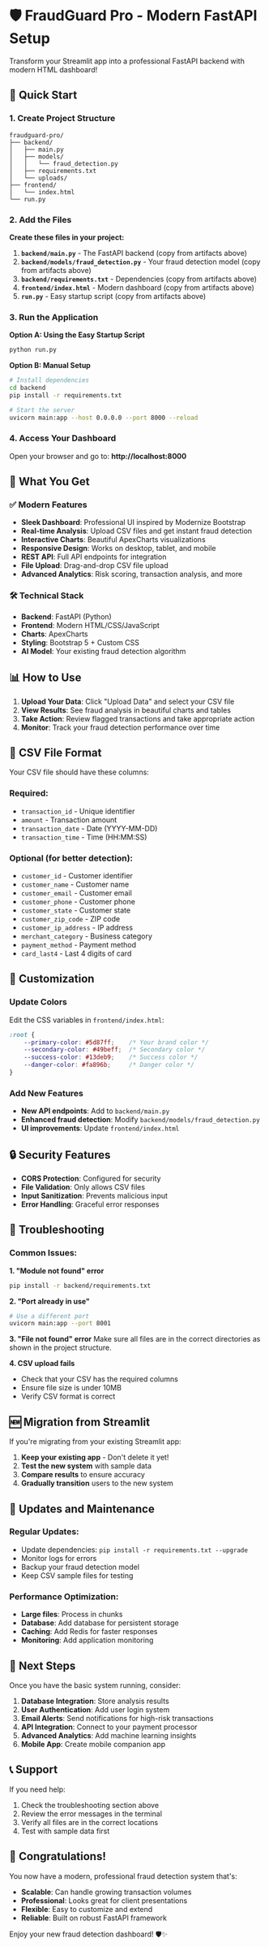 # 🛡️ FraudGuard Pro - Modern FastAPI Setup

Transform your Streamlit app into a professional FastAPI backend with modern HTML dashboard!

## 🚀 Quick Start

### 1. Create Project Structure
```
fraudguard-pro/
├── backend/
│   ├── main.py
│   ├── models/
│   │   └── fraud_detection.py
│   ├── requirements.txt
│   └── uploads/
├── frontend/
│   └── index.html
└── run.py
```

### 2. Add the Files

**Create these files in your project:**

1. **`backend/main.py`** - The FastAPI backend (copy from artifacts above)
2. **`backend/models/fraud_detection.py`** - Your fraud detection model (copy from artifacts above)
3. **`backend/requirements.txt`** - Dependencies (copy from artifacts above)
4. **`frontend/index.html`** - Modern dashboard (copy from artifacts above)
5. **`run.py`** - Easy startup script (copy from artifacts above)

### 3. Run the Application

**Option A: Using the Easy Startup Script**
```bash
python run.py
```

**Option B: Manual Setup**
```bash
# Install dependencies
cd backend
pip install -r requirements.txt

# Start the server
uvicorn main:app --host 0.0.0.0 --port 8000 --reload
```

### 4. Access Your Dashboard

Open your browser and go to: **http://localhost:8000**

## 🎯 What You Get

### ✅ Modern Features
- **Sleek Dashboard**: Professional UI inspired by Modernize Bootstrap
- **Real-time Analysis**: Upload CSV files and get instant fraud detection
- **Interactive Charts**: Beautiful ApexCharts visualizations
- **Responsive Design**: Works on desktop, tablet, and mobile
- **REST API**: Full API endpoints for integration
- **File Upload**: Drag-and-drop CSV file upload
- **Advanced Analytics**: Risk scoring, transaction analysis, and more

### 🛠️ Technical Stack
- **Backend**: FastAPI (Python)
- **Frontend**: Modern HTML/CSS/JavaScript
- **Charts**: ApexCharts
- **Styling**: Bootstrap 5 + Custom CSS
- **AI Model**: Your existing fraud detection algorithm

## 📊 How to Use

1. **Upload Your Data**: Click "Upload Data" and select your CSV file
2. **View Results**: See fraud analysis in beautiful charts and tables
3. **Take Action**: Review flagged transactions and take appropriate action
4. **Monitor**: Track your fraud detection performance over time

## 🔧 CSV File Format

Your CSV file should have these columns:

### Required:
- `transaction_id` - Unique identifier
- `amount` - Transaction amount
- `transaction_date` - Date (YYYY-MM-DD)
- `transaction_time` - Time (HH:MM:SS)

### Optional (for better detection):
- `customer_id` - Customer identifier
- `customer_name` - Customer name
- `customer_email` - Customer email
- `customer_phone` - Customer phone
- `customer_state` - Customer state
- `customer_zip_code` - ZIP code
- `customer_ip_address` - IP address
- `merchant_category` - Business category
- `payment_method` - Payment method
- `card_last4` - Last 4 digits of card

## 🎨 Customization

### Update Colors
Edit the CSS variables in `frontend/index.html`:
```css
:root {
    --primary-color: #5d87ff;    /* Your brand color */
    --secondary-color: #49beff;  /* Secondary color */
    --success-color: #13deb9;    /* Success color */
    --danger-color: #fa896b;     /* Danger color */
}
```

### Add New Features
- **New API endpoints**: Add to `backend/main.py`
- **Enhanced fraud detection**: Modify `backend/models/fraud_detection.py`
- **UI improvements**: Update `frontend/index.html`

## 🔒 Security Features

- **CORS Protection**: Configured for security
- **File Validation**: Only allows CSV files
- **Input Sanitization**: Prevents malicious input
- **Error Handling**: Graceful error responses

## 🚨 Troubleshooting

### Common Issues:

**1. "Module not found" error**
```bash
pip install -r backend/requirements.txt
```

**2. "Port already in use"**
```bash
# Use a different port
uvicorn main:app --port 8001
```

**3. "File not found" error**
Make sure all files are in the correct directories as shown in the project structure.

**4. CSV upload fails**
- Check that your CSV has the required columns
- Ensure file size is under 10MB
- Verify CSV format is correct

## 🆕 Migration from Streamlit

If you're migrating from your existing Streamlit app:

1. **Keep your existing app** - Don't delete it yet!
2. **Test the new system** with sample data
3. **Compare results** to ensure accuracy
4. **Gradually transition** users to the new system

## 🔄 Updates and Maintenance

### Regular Updates:
- Update dependencies: `pip install -r requirements.txt --upgrade`
- Monitor logs for errors
- Backup your fraud detection model
- Keep CSV sample files for testing

### Performance Optimization:
- **Large files**: Process in chunks
- **Database**: Add database for persistent storage
- **Caching**: Add Redis for faster responses
- **Monitoring**: Add application monitoring

## 🎯 Next Steps

Once you have the basic system running, consider:

1. **Database Integration**: Store analysis results
2. **User Authentication**: Add user login system
3. **Email Alerts**: Send notifications for high-risk transactions
4. **API Integration**: Connect to your payment processor
5. **Advanced Analytics**: Add machine learning insights
6. **Mobile App**: Create mobile companion app

## 📞 Support

If you need help:
1. Check the troubleshooting section above
2. Review the error messages in the terminal
3. Verify all files are in the correct locations
4. Test with sample data first

## 🎉 Congratulations!

You now have a modern, professional fraud detection system that's:
- **Scalable**: Can handle growing transaction volumes
- **Professional**: Looks great for client presentations
- **Flexible**: Easy to customize and extend
- **Reliable**: Built on robust FastAPI framework

Enjoy your new fraud detection dashboard! 🛡️✨